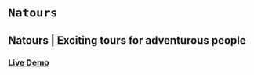 # `Natours`

## Natours | Exciting tours for adventurous people

### [Live Demo](https://natours-tourrs.netlify.app/)
